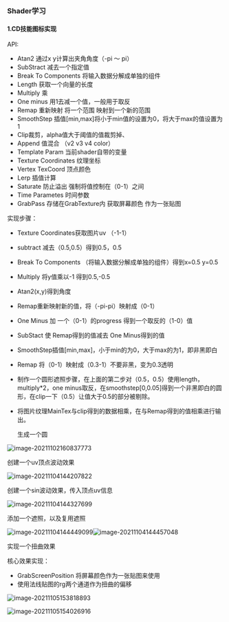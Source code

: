 ### Shader学习

#### 1.CD技能图标实现

  API:

- Atan2 通过x y计算出夹角角度（-pi ～ pi）
- SubStract 减去一个指定值
- Break To Components 将输入数据分解成单独的组件
- Length 获取一个向量的长度
-  Multiply 乘
- One minus 用1去减一个值，一般用于取反
-  Remap 重新映射 将一个范围 映射到一个新的范围 
- SmoothStep 插值[min,max]将小于min值的设置为0，将大于max的值设置为1
- Clip裁剪，alpha值大于阈值的值裁剪掉、
- Append 值混合 （v2 v3 v4 color）
- Template Param 当前shader自带的变量
- Texture Coordinates  纹理坐标
- Vertex TexCoord 顶点颜色
- Lerp 插值计算
- Saturate 防止溢出 强制将值控制在（0-1）之间
- Time Parametes 时间参数
- GrabPass  存储在GrabTexture内 获取屏幕颜色 作为一张贴图

实现步骤：

- Texture Coordinates获取图片uv （-1-1）

- subtract  减去（0.5,0.5）得到0.5，0.5

- Break To Components （将输入数据分解成单独的组件）得到x=0.5 y=0.5

- Multiply 将y值乘以-1 得到0.5,-0.5

- Atan2(x,y)得到角度

- Remap重新映射新的值，将（-pi-pi）映射成（0-1）

- One Minus 加 一个（0-1）的progress 得到一个取反的（1-0）值

- SubStact 使 Remap得到的值减去 One Minus得到的值

- SmoothStep插值[min,max]，小于min的为0，大于max的为1，即非黑即白

- Remap 将（0-1）映射成（0.3-1）不要非黑，变为0.3透明

- 制作一个圆形遮照步骤，在上面的第二步对（0.5，0.5）使用length，multiply*2，one minus取反，在smoothstep[0,0.05]得到一个非黑即白的圆形，在clip一下（0.5）让值大于0.5的部分被剔除。

- 将图片纹理MainTex与clip得到的数据相乘，在与Remap得到的值相乘进行输出。

  生成一个圆

![image-20211102160837773](/Users/zhengzhengxu/Desktop/zhengxu/Unity3d/Tool/LearnNote/Shader学习.assets/image-20211102160837773.png)

创建一个uv顶点波动效果

![image-20211104144207822](/Users/zhengzhengxu/Desktop/zhengxu/Unity3d/Tool/LearnNote/Shader学习.assets/image-20211104144207822.png)

创建一个sin波动效果，传入顶点uv信息

![image-20211104144327699](/Users/zhengzhengxu/Desktop/zhengxu/Unity3d/Tool/LearnNote/Shader学习.assets/image-20211104144327699.png)

添加一个遮照，以及复用遮照

![image-20211104144449099](/Users/zhengzhengxu/Desktop/zhengxu/Unity3d/Tool/LearnNote/Shader学习.assets/image-20211104144449099.png)![image-20211104144457048](/Users/zhengzhengxu/Desktop/zhengxu/Unity3d/Tool/LearnNote/Shader学习.assets/image-20211104144457048.png)

实现一个扭曲效果

核心效果实现：

- GrabScreenPosition 将屏幕颜色作为一张贴图来使用
- 使用法线贴图的rg两个通道作为扭曲的偏移

![image-20211105153818893](/Users/zhengzhengxu/Desktop/zhengxu/Unity3d/Tool/LearnNote/Shader学习.assets/image-20211105153818893.png)

![image-20211105154026916](/Users/zhengzhengxu/Desktop/zhengxu/Unity3d/Tool/LearnNote/Shader学习.assets/image-20211105154026916.png)

